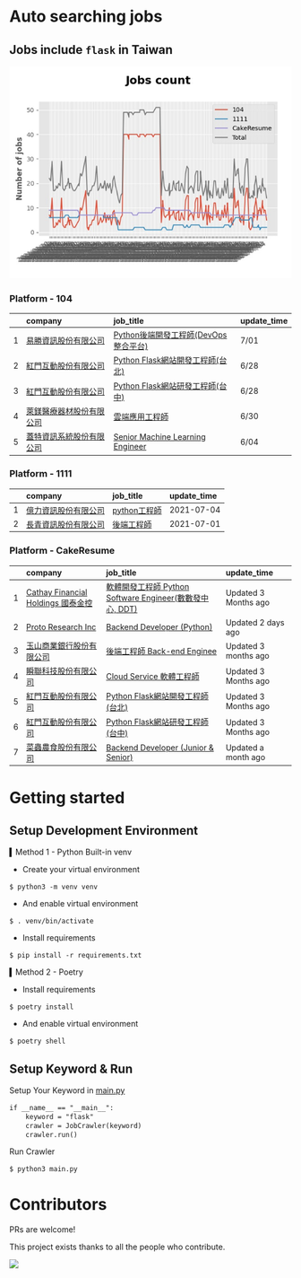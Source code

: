 # Auto searching jobs

## Jobs include `flask` in Taiwan 

 ![image](./doc/plot_img.jpg)


### Platform - 104


|    | company                                                                          | job_title                                                                                   | update_time   |
|---:|:---------------------------------------------------------------------------------|:--------------------------------------------------------------------------------------------|:--------------|
|  1 | [易勝資訊股份有限公司](https://www.104.com.tw/company/1a2x6bj8og?jobsource=2018indexpoc)   | [Python後端開發工程師(DevOps整合平台)](https://www.104.com.tw/job/7asvo?jobsource=2018indexpoc)        | 7/01          |
|  2 | [紅門互動股份有限公司](https://www.104.com.tw/company/oh4m67k?jobsource=2018indexpoc)      | [Python Flask網站開發工程師(台北)](https://www.104.com.tw/job/6xtfl?jobsource=2018indexpoc)          | 6/28          |
|  3 | [紅門互動股份有限公司](https://www.104.com.tw/company/oh4m67k?jobsource=2018indexpoc)      | [Python Flask網站研發工程師(台中)](https://www.104.com.tw/job/6kf9h?jobsource=2018indexpoc)          | 6/28          |
|  4 | [萊鎂醫療器材股份有限公司](https://www.104.com.tw/company/bkgh1dc?jobsource=2018indexpoc)    | [雲端應用工程師](https://www.104.com.tw/job/791cq?jobsource=2018indexpoc)                          | 6/30          |
|  5 | [蓋特資訊系統股份有限公司](https://www.104.com.tw/company/1a2x6biptb?jobsource=2018indexpoc) | [Senior Machine Learning Engineer](https://www.104.com.tw/job/6e6r8?jobsource=2018indexpoc) | 6/04          |

### Platform - 1111


|    | company                                              | job_title                                          | update_time   |
|---:|:-----------------------------------------------------|:---------------------------------------------------|:--------------|
|  1 | [億力資訊股份有限公司](https://www.1111.com.tw/corp/54937860/) | [python工程師](https://www.1111.com.tw/job/97374762/) | 2021-07-04    |
|  2 | [長青資訊股份有限公司](https://www.1111.com.tw/corp/71694811/) | [後端工程師](https://www.1111.com.tw/job/85012186/)     | 2021-07-01    |

### Platform - CakeResume


|    | company                                                                               | job_title                                                                                                                           | update_time          |
|---:|:--------------------------------------------------------------------------------------|:------------------------------------------------------------------------------------------------------------------------------------|:---------------------|
|  1 | [Cathay Financial Holdings 國泰金控](https://www.cakeresume.com/companies/cathayholdings) | [軟體開發工程師 Python Software Engineer(數數發中心, DDT)](https://www.cakeresume.com/companies/cathayholdings/jobs/f5c69a)                     | Updated 3 Months ago |
|  2 | [Proto Research Inc](https://www.cakeresume.com/companies/proto-cx)                   | [Backend Developer (Python)](https://www.cakeresume.com/companies/proto-cx/jobs/backend-developer-python)                           | Updated 2 days ago   |
|  3 | [玉山商業銀行股份有限公司](https://www.cakeresume.com/companies/esunbank)                         | [後端工程師 Back-end Enginee](https://www.cakeresume.com/companies/esunbank/jobs/back-end-enginee)                                       | Updated 3 months ago |
|  4 | [瞬聯科技股份有限公司](https://www.cakeresume.com/companies/cienet)                             | [Cloud Service 軟體工程師](https://www.cakeresume.com/companies/cienet/jobs/cloud-service-software-engineer)                             | Updated 3 Months ago |
|  5 | [紅門互動股份有限公司](https://www.cakeresume.com/companies/eagleeye-5332f1)                    | [Python Flask網站開發工程師(台北)](https://www.cakeresume.com/companies/eagleeye-5332f1/jobs/python-flask-web-development-engineer-taipei)   | Updated 3 Months ago |
|  6 | [紅門互動股份有限公司](https://www.cakeresume.com/companies/eagleeye-5332f1)                    | [Python Flask網站研發工程師(台中)](https://www.cakeresume.com/companies/eagleeye-5332f1/jobs/python-flask-website-r-amp-d-engineer-taichung) | Updated 3 Months ago |
|  7 | [菜蟲農食股份有限公司](https://www.cakeresume.com/companies/tsaitung)                           | [Backend Developer (Junior & Senior)](https://www.cakeresume.com/companies/tsaitung/jobs/backend-developer-junior-senior)           | Updated a month ago  |



# Getting started
## Setup Development Environment
▍Method 1 - Python Built-in venv

- Create your virtual environment
```
$ python3 -m venv venv
```
- And enable virtual environment
```
$ . venv/bin/activate
```
- Install requirements
```
$ pip install -r requirements.txt 
```

▍Method 2 - Poetry
- Install requirements
```
$ poetry install
```
- And enable virtual environment
```
$ poetry shell
```

## Setup Keyword & Run

Setup Your Keyword in [main.py](./main.py#L88)
```
if __name__ == "__main__":
    keyword = "flask"
    crawler = JobCrawler(keyword)
    crawler.run()
```

Run Crawler
```
$ python3 main.py
```

# Contributors
PRs are welcome!

This project exists thanks to all the people who contribute.

<a href="https://github.com/hsuanchi/auto-search-flask-job/graphs/contributors">
  <img src="https://contrib.rocks/image?repo=hsuanchi/auto-search-flask-job"/>
</a>
